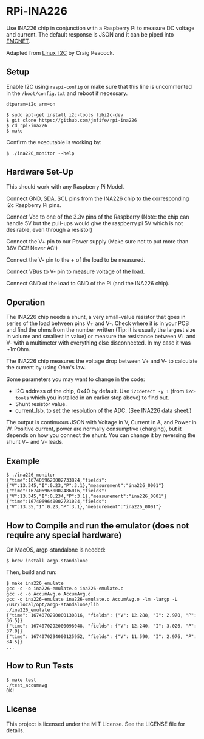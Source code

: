 # RPi-INA226

Use INA226 chip in conjunction with a Raspberry Pi to measure 
DC voltage and current.  The default response is JSON and it 
can be piped into [EMCNET](https://github.com/jmfife/emcnet).

Adapted from [Linux_I2C](https://github.com/craigpeacock/Linux_I2C) by Craig Peacock.

## Setup

Enable I2C using `raspi-config` or make sure that this line is uncommented in the `/boot/config.txt` and reboot if necessary.

```dtparam=i2c_arm=on```

```
$ sudo apt-get install i2c-tools libi2c-dev
$ git clone https://github.com/jmfife/rpi-ina226
$ cd rpi-ina226
$ make
```

Confirm the executable is working by:

```
$ ./ina226_monitor --help
```

## Hardware Set-Up

This should work with any Raspberry Pi Model.

Connect GND, SDA, SCL pins from the INA226 chip to the corresponding i2c Raspberry Pi pins.

Connect Vcc to one of the 3.3v pins of the Raspberry (Note: the chip can handle 5V but the pull-ups would give the 
raspberry pi 5V which is not desirable, even through a resistor)

Connect the V+ pin to our Power supply (Make sure not to put more than 36V DC!! Never AC!)

Connect the V- pin to the + of the load to be measured.

Connect VBus to V- pin to measure voltage of the load.

Connect GND of the load to GND of the Pi (and the INA226 chip).

## Operation

The INA226 chip needs a shunt, a very small-value resistor
that goes in series of the load between pins V+ and V-. 
Check where it is in your PCB and find the ohms from the number
written (Tip: it is usually the largest size in volume and 
smallest in value) or measure the resistance between V+ and V- 
with a multimeter with everything else disconnected. 
In my case it was ~1mOhm.

The INA226 chip measures the voltage drop between V+ and V- to
calculate the current by using Ohm's law.

Some parameters you may want to change in the code:
* I2C address of the chip, 0x40 by default. Use `i2cdetect -y 1`
(from `i2c-tools` which you installed in an earlier step above) to 
find out.
* Shunt resistor value.
* current_lsb, to set the resolution of the ADC.  (See INA226 data sheet.)

The output is continuous JSON with Voltage in V, Current in A, and
Power in W. Positive current, power are normally consumptive
(charging), but it depends on how you connect the shunt.  You can
change it by reversing the shunt V+ and V- leads.

## Example

```
$ ./ina226_monitor
{"time":1674069620002733824,"fields":{"V":13.345,"I":0.23,"P":3.1},"measurement":"ina226_0001"}
{"time":1674069630002486016,"fields":{"V":13.345,"I":0.234,"P":3.1},"measurement":"ina226_0001"}
{"time":1674069640002721024,"fields":{"V":13.35,"I":0.23,"P":3.1},"measurement":"ina226_0001"}
```

## How to Compile and run the emulator (does not require any special hardware)

On MacOS, argp-standalone is needed:

```
$ brew install argp-standalone
```

Then, build and run:

```
$ make ina226_emulate
gcc -c -o ina226-emulate.o ina226-emulate.c 
gcc -c -o AccumAvg.o AccumAvg.c
gcc -o ina226-emulate ina226-emulate.o AccumAvg.o -lm -largp -L /usr/local/opt/argp-standalone/lib 
./ina226_emulate
{"time": 1674070290000130816, "fields": {"V": 12.288, "I": 2.970, "P": 36.5}}
{"time": 1674070292000098048, "fields": {"V": 12.240, "I": 3.026, "P": 37.0}}
{"time": 1674070294000125952, "fields": {"V": 11.590, "I": 2.976, "P": 34.5}}
...
```

## How to Run Tests

```
$ make test
./test_accumavg 
OK!
```

## License

This project is licensed under the MIT License. See the LICENSE file for details.